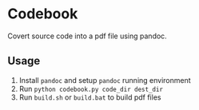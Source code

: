 # Codebook

Covert source code into a pdf file using pandoc.

## Usage
1. Install `pandoc` and setup `pandoc` running environment
2. Run `python codebook.py code_dir dest_dir`
3. Run `build.sh` or `build.bat` to build pdf files

